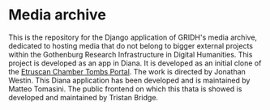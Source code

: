 # Media archive

This is the repository for the Django application of GRIDH's media archive, dedicated to hosting media that do not belong to bigger external projects within the Gothenburg Research Infrastructure in Digital Humanities. This project is developed as an app in Diana. It is developed as an initial clone of the [Etruscan Chamber Tombs Portal](https://github.com/gu-gridh/etruscantombs). The work is directed by Jonathan Westin. This Diana application has been developed and is maintained by Matteo Tomasini. The public frontend on which this thata is showed is developed and maintained by Tristan Bridge.
